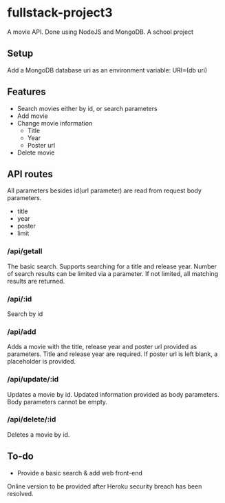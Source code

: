 # fullstack-project3
 A movie API. Done using NodeJS and MongoDB. A school project

 ## Setup
 Add a MongoDB database uri as an environment variable: URI=(db uri)

 ## Features
 * Search movies either by id, or search parameters
 * Add movie
 * Change movie information
   * Title
   * Year
   * Poster url
 * Delete movie
 
 ## API routes
 All parameters besides id(url parameter) are read from request body parameters.
 * title
 * year
 * poster
 * limit

 ### /api/getall
 The basic search. Supports searching for a title and release year. Number of search results can be limited via a parameter. If not limited, all matching results are returned.

 ### /api/:id
 Search by id

 ### /api/add
 Adds a movie with the title, release year and poster url provided as parameters. Title and release year are required. If poster url is left blank, a placeholder is provided.

 ### /api/update/:id
 Updates a movie by id. Updated information provided as body parameters. Body parameters cannot be empty.

 ### /api/delete/:id
 Deletes a movie by id.

 ## To-do
 * Provide a basic search & add web front-end
 
 Online version to be provided after Heroku security breach has been resolved.